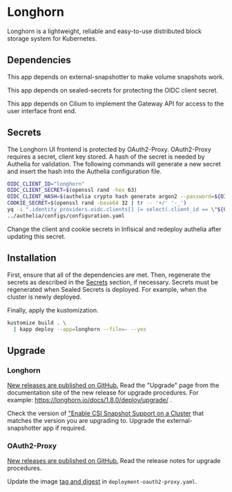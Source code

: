 # Longhorn

Longhorn is a lightweight, reliable and easy-to-use distributed block storage system for Kubernetes.

## Dependencies

This app depends on external-snapshotter to make volume snapshots work.

This app depends on sealed-secrets for protecting the OIDC client secret.

This app depends on Cilium to implement the Gateway API for access to the user interface front end.

## Secrets

The Longhorn UI frontend is protected by OAuth2-Proxy.
OAuth2-Proxy requires a secret, client key stored.
A hash of the secret is needed by Authelia for validation.
The following commands will generate a new secret and insert the hash into the Authelia configuration file.

```sh
OIDC_CLIENT_ID="longhorn"
OIDC_CLIENT_SECRET=$(openssl rand -hex 63)
OIDC_CLIENT_HASH=$(authelia crypto hash generate argon2 --password=${OIDC_CLIENT_SECRET} | yq ".Digest" )
COOKIE_SECRET=$(openssl rand -base64 32 | tr -- '+/' '-_')
yq -i ".identity_providers.oidc.clients[] |= select(.client_id == \"${OIDC_CLIENT_ID}\").client_secret = \"${OIDC_CLIENT_HASH}\"" \
../authelia/configs/configuration.yaml
```

Change the client and cookie secrets in Infisical and redeploy authelia after updating this secret.

## Installation

First, ensure that all of the dependencies are met.
Then, regenerate the secrets as described in the [Secrets](#secrets) section, if necessary.
Secrets must be regenerated when Sealed Secrets is deployed.
For example, when the cluster is newly deployed.

Finally, apply the kustomization.

```sh
kustomize build . \
  | kapp deploy --app=longhorn --file=- --yes
```

## Upgrade

### Longhorn

[New releases are published on GitHub.](https://github.com/longhorn/longhorn/releases)
Read the "Upgrade" page from the documentation site of the new release for upgrade procedures.
For example: https://longhorn.io/docs/1.8.0/deploy/upgrade/ .

Check the version of ["Enable CSI Snapshot Support on a Cluster](https://longhorn.io/docs/1.8.0/snapshots-and-backups/csi-snapshot-support/enable-csi-snapshot-support/#if-your-kubernetes-distribution-does-not-bundle-the-snapshot-controller)
that matches the version you are upgrading to. Upgrade the external-snapshotter app if required.

### OAuth2-Proxy

[New releases are published on GitHub.](https://github.com/oauth2-proxy/oauth2-proxy/releases)
Read the release notes for upgrade procedures.

Update the image [tag and digest](https://quay.io/repository/oauth2-proxy/oauth2-proxy?tab=tags) in `deployment-oauth2-proxy.yaml`.

